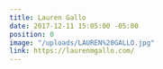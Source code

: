 ```yaml
---
title: Lauren Gallo
date: 2017-12-11 15:05:00 -05:00
position: 0
image: "/uploads/LAUREN%20GALLO.jpg"
link: https://laurenmgallo.com/
---
```


